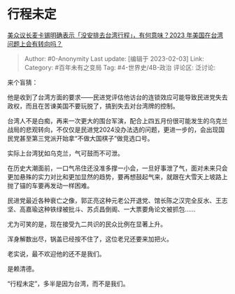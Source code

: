 # 行程未定
[美众议长麦卡锡明确表示「没安排去台湾行程」，有何意味？2023 年美国在台湾问题上会有转向吗？](https://www.zhihu.com/question/581955293/answer/2874589740)

> Author: #0-Anonymity
> Last update: [编辑于 2023-02-03]
> Link:
> Category: #百年未有之变局
> Tag: #4-世界史/4B-政治
> 评论区:
> 泛讨论:

来个盲猜：

他是收到了台湾方面的要求——民进党评估他访台的连锁效应可能导致民进党失去政权，而且在苦谏美国不要玩脱了，搞到失去对台湾牌的控制。

台湾人不是白痴，再来一次更大的围台军演，配合上四五月份很可能发生的乌克兰战局的悲观转向，不仅仅是民进党2024没办法选的问题，更进一步的，会出现国民党甚至第三党派开始拿“不做大国棋子”做竞选口号。

实际上台湾犹如乌克兰，气可鼓而不可泄。

在历史大潮面前，一口气吊住还没准多撑一小会，一旦好事泄了气，面对未来只会更加悬殊的实力对比和更加显然的趋势，要再想鼓起气来，就跟在大雪天上坡路上抛了锚的车要再发动一样困难。

民进党最近各种衰亡之像，郭正亮这种元老公开退党、馆长陈之汉完全反水、王志坚、高嘉瑜这种铁绿被批斗、苏贞昌倒阁、一大票要角论文被抓包……

尤为可笑的是，现在接受九二共识的民众比例在显著上升。

浑身解数出尽，锅盖已经按不住了，这位老兄还要来加把火。

老实说，最不欢迎他的还不是我们。

是赖清德。

“行程未定”，多半是因为台湾，而不是我们。
